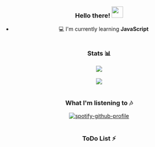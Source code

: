 <div align="center">
  
### Hello there! <img src="https://raw.githubusercontent.com/MartinHeinz/MartinHeinz/master/wave.gif" width="30px">
- 💻 I'm currently learning **JavaScript**
  
#
  
### Stats 📊
<img align="center" src="https://github-readme-stats.vercel.app/api?username=Inkatail&count_private=true" /> <br><br>
<img align="center" src="https://github-readme-stats.vercel.app/api/top-langs/?username=Inkatail&count_private=true&langs_count=7" />

# 
  
### What I'm listening to 🎶
  
[![spotify-github-profile](https://spotify-github-profile.vercel.app/api/view?uid=n4ayrxpbuhgeoyek1mrcyrvfg&cover_image=true&theme=novatorem)](https://github.com/kittinan/spotify-github-profile)

#  
  
### ToDo List ⚡
  
<div/>
